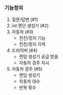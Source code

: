 ### 기능정의

1. 질문/답변 (#1)
1. int 랜던 생성기 (#2)
1. 자동차 (#3)
    * 전진/정지 기능 
    * 전진/정지 이력
1. 드라이버 (#4)
    * 랜덤 생성기 공급 받음
    * 자동차 경주 지시 
1. 자동차 경주 (#5)
    * 랜덤 생성기
    * 자동차 대수 
    * 반복 횟수 

 